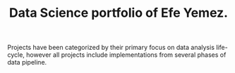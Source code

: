 # <center>Data Science portfolio of Efe Yemez.</center><br>
Projects have been categorized by their primary focus on data analysis life-cycle, however all projects include implementations from several phases of data pipeline.

